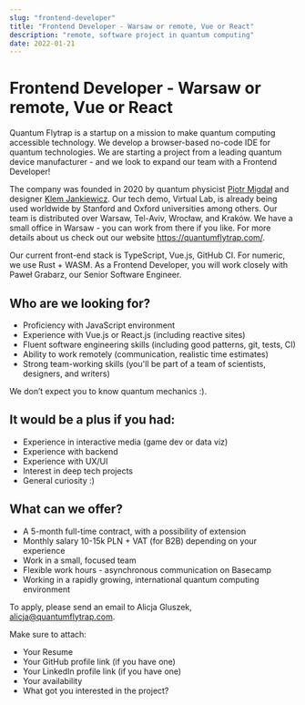 ```yaml
---
slug: "frontend-developer"
title: "Frontend Developer - Warsaw or remote, Vue or React"
description: "remote, software project in quantum computing"
date: 2022-01-21
---
```


# Frontend Developer - Warsaw or remote, Vue or React

Quantum Flytrap is a startup on a mission to make quantum computing accessible technology. We develop a browser-based no-code IDE for quantum technologies. We are starting a project from a leading quantum device manufacturer - and we look to expand our team with a Frontend Developer!

The company was founded in 2020 by quantum physicist [Piotr Migdał](https://p.migdal.pl) and designer [Klem Jankiewicz](https://jankiewiczstudio.com/). Our tech demo, Virtual Lab, is already being used worldwide by Stanford and Oxford universities among others. Our team is distributed over Warsaw, Tel-Aviv, Wrocław, and Kraków. We have a small office in Warsaw - you can work from there if you like. For more details about us check out our website https://quantumflytrap.com/. 

Our current front-end stack is TypeScript, Vue.js, GitHub CI. For numeric, we use Rust + WASM. As a Frontend Developer, you will work closely with Paweł Grabarz, our Senior Software Engineer.

## Who are we looking for?

- Proficiency with JavaScript environment
- Experience with Vue.js or React.js (including reactive sites)
- Fluent software engineering skills (including good patterns, git, tests, CI)
- Ability to work remotely (communication, realistic time estimates)
- Strong team-working skills (you'll be part of a team of scientists, designers, and writers)

We don’t expect you to know quantum mechanics :).


## It would be a plus if you had:

- Experience in interactive media (game dev or data viz)
- Experience with backend 
- Experience with UX/UI
- Interest in deep tech projects
- General curiosity :)

## What can we offer?

- A 5-month full-time contract, with a possibility of extension
- Monthly salary 10-15k PLN + VAT (for B2B) depending on your experience
- Work in a small, focused team
- Flexible work hours - asynchronous communication on Basecamp
- Working in a rapidly growing, international quantum computing environment

To apply, please send an email to Alicja Gluszek, <alicja@quantumflytrap.com>.

Make sure to attach:

- Your Resume
- Your GitHub profile link (if you have one)
- Your LinkedIn profile link (if you have one)
- Your availability
- What got you interested in the project?
